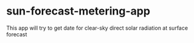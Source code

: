 # sun-forecast-metering-app
This app will try to get date for clear-sky direct solar radiation at surface forecast
